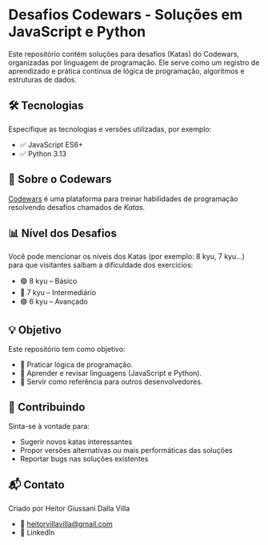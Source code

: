 # Desafios Codewars - Soluções em JavaScript e Python
Este repositório contém soluções para desafios (Katas) do Codewars, organizadas por linguagem de programação. Ele serve como um registro de aprendizado e prática contínua de lógica de programação, algoritmos e estruturas de dados.

## 🛠️ Tecnologias
Especifique as tecnologias e versões utilizadas, por exemplo:

- ✅ JavaScript ES6+
- ✅ Python 3.13

## 📌 Sobre o Codewars
[Codewars](https://www.codewars.com/) é uma plataforma para treinar habilidades de programação resolvendo desafios chamados de *Katas*.

## 📊 Nível dos Desafios
Você pode mencionar os níveis dos Katas (por exemplo: 8 kyu, 7 kyu...) para que visitantes saibam a dificuldade dos exercícios:

- 🟢 8 kyu – Básico
- 🔵 7 kyu – Intermediário
- 🟣 6 kyu – Avançado

## 💡 Objetivo
Este repositório tem como objetivo:

- 🧪 Praticar lógica de programação.
- 📘 Aprender e revisar linguagens (JavaScript e Python).
- 🧰 Servir como referência para outros desenvolvedores.

## 🤝 Contribuindo
Sinta-se à vontade para:

- Sugerir novos katas interessantes
- Propor versões alternativas ou mais performáticas das soluções
- Reportar bugs nas soluções existentes

## 📬 Contato
Criado por Heitor Giussani Dalla Villa
- 📧 heitorvillavilla@gmail.com
- 💼 LinkedIn
